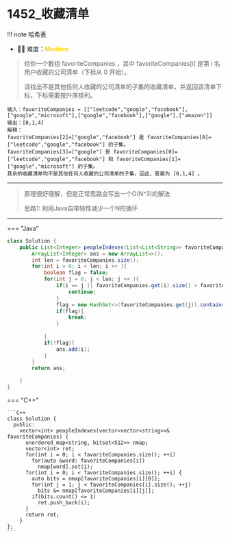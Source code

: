 # 1452_收藏清单


!!! note
    <!-- 这里记载考察的数据结构、算法等 -->
    哈希表

- 🔑🔑 难度：<span style = "color:gold; font-weight:bold">Medium</span>



> 给你一个数组 favoriteCompanies ，其中 favoriteCompanies[i] 是第 i 名用户收藏的公司清单（下标从 0 开始）。
> 
> 请找出不是其他任何人收藏的公司清单的子集的收藏清单，并返回该清单下标。下标需要按升序排列。


```
输入：favoriteCompanies = [["leetcode","google","facebook"],["google","microsoft"],["google","facebook"],["google"],["amazon"]]
输出：[0,1,4] 
解释：
favoriteCompanies[2]=["google","facebook"] 是 favoriteCompanies[0]=["leetcode","google","facebook"] 的子集。
favoriteCompanies[3]=["google"] 是 favoriteCompanies[0]=["leetcode","google","facebook"] 和 favoriteCompanies[1]=["google","microsoft"] 的子集。
其余的收藏清单均不是其他任何人收藏的公司清单的子集，因此，答案为 [0,1,4] 。

```

---------

> 原理很好理解，但是正常思路会写出一个O(N^3)的解法
> 
> 思路1: 利用Java自带特性减少一个N的循环
> 


---------

=== "Java"

  ```Java
  class Solution {
      public List<Integer> peopleIndexes(List<List<String>> favoriteCompanies) {
          ArrayList<Integer> ans = new ArrayList<>();
          int len = favoriteCompanies.size();
          for(int i = 0; i < len; i ++ ){
              boolean flag = false;
              for(int j = 0; j < len; j ++ ){
                  if(i == j || favoriteCompanies.get(i).size() > favoriteCompanies.get(j).size()){
                      continue;
                  }
                  flag = new HashSet<>(favoriteCompanies.get(j)).containsAll(favoriteCompanies.get(i));
                  if(flag){
                      break;
                  }
                  
              }
              if(!flag){
                  ans.add(i);
              }
          }
          return ans;

      }
  }
  ```

=== "C++"

    ```C++
    class Solution {
      public:
        vector<int> peopleIndexes(vector<vector<string>>& favoriteCompanies) {
          unordered_map<string, bitset<512>> nmap;
          vector<int> ret;
          for(int i = 0; i < favoriteCompanies.size(); ++i)
            for(auto &word: favoriteCompanies[i])
              nmap[word].set(i);
          for(int i = 0; i < favoriteCompanies.size(); ++i) {
            auto bits = nmap[favoriteCompanies[i][0]];
            for(int j = 1; j < favoriteCompanies[i].size(); ++j)
              bits &= nmap[favoriteCompanies[i][j]];
            if(bits.count() <= 1)
              ret.push_back(i);
          }
          return ret;
        }
    };
    ```


